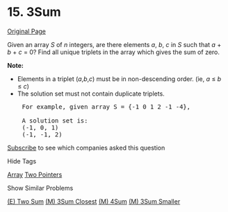 # 15. 3Sum

[Original Page](https://leetcode.com/problems/3sum/)

Given an array _S_ of _n_ integers, are there elements _a_, _b_, _c_ in _S_ such that _a_ + _b_ + _c_ = 0? Find all unique triplets in the array which gives the sum of zero.

**Note:**  

*   Elements in a triplet (_a_,_b_,_c_) must be in non-descending order. (ie, _a_ ≤ _b_ ≤ _c_)
*   The solution set must not contain duplicate triplets.

<pre>    For example, given array S = {-1 0 1 2 -1 -4},

    A solution set is:
    (-1, 0, 1)
    (-1, -1, 2)
</pre>

<div>

[Subscribe](/subscribe/) to see which companies asked this question

</div>

<div>

<div id="tags" class="btn btn-xs btn-warning">Hide Tags</div>

<span class="hidebutton" style="display: inline;">[Array](/tag/array/) [Two Pointers](/tag/two-pointers/)</span></div>

<div>

<div id="similar" class="btn btn-xs btn-warning">Show Similar Problems</div>

<span class="hidebutton">[(E) Two Sum](/problems/two-sum/) [(M) 3Sum Closest](/problems/3sum-closest/) [(M) 4Sum](/problems/4sum/) [(M) 3Sum Smaller](/problems/3sum-smaller/)</span></div>